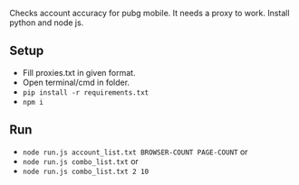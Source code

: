 Checks account accuracy for pubg mobile. It needs a proxy to work.
Install python and node js.

## Setup
- Fill proxies.txt in given format.
- Open terminal/cmd in folder. 
- `pip install -r requirements.txt`
- `npm i`

## Run
- `node run.js account_list.txt BROWSER-COUNT PAGE-COUNT`
  or
- `node run.js combo_list.txt`
  or
- `node run.js combo_list.txt 2 10`
  
